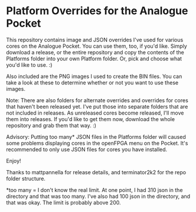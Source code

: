 # Platform Overrides for the Analogue Pocket

This repository contains image and JSON overrides I've used for various cores on the Analogue Pocket. You can use them, too, if you'd like. Simply download a release, or the entire repository and copy the contents of the Platforms folder into your own Platform folder. Or, pick and choose what you'd like to use. :)

Also included are the PNG images I used to create the BIN files. You can take a look at these to determine whether or not you want to use these images.

Note: There are also folders for alternate overrides and overrides for cores that haven't been released yet. I've put those into separate folders that are not included in releases.  As unreleased cores become released, I'll move them into releases. If you'd like to get them now, download the whole repository and grab them that way. :)

Advisory: Putting too many* JSON files in the Platforms folder will caused some problems displaying cores in the openFPGA menu on the Pocket. It's recommended to only use JSON files for cores you have installed.

Enjoy!

Thanks to mattpannella for release details, and terminator2k2 for the repo folder structure.


*too many = I don't know the real limit. At one point, I had 310 json in the directory and that was too many. I've also had 100 json in the directory, and that was okay. The limit is probably above 200.